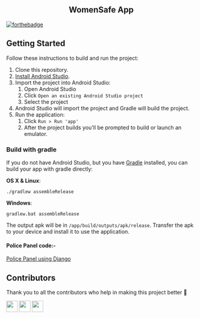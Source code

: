 <h2 align="center"><b>WomenSafe App</b></h2>


[![forthebadge](https://forthebadge.com/images/badges/built-for-android.svg)](https://github.com/kazimsayed954/WomenSafe-App)
## Getting Started

Follow these instructions to build and run the project:

1. Clone this repository.
2. [Install Android Studio](https://developer.android.com/sdk/index.html).
3. Import the project into Android Studio:
   1. Open Android Studio
   2. Click `Open an existing Android Studio project`
   3. Select the project
4. Android Studio will import the project and Gradle will build the project.
5. Run the application:
   1. Click `Run > Run 'app'`
   2. After the project builds you'll be prompted to build or launch an emulator.

### Build with gradle

If you do not have Android Studio, but you have [Gradle](https://gradle.org/install/) installed, you can build your app with gradle directly:

**OS X & Linux**:

`./gradlew assembleRelease`

**Windows**:

`gradlew.bat assembleRelease`

The output apk will be in `/app/build/outputs/apk/release`.
Transfer the apk to your device and install it to use the application.

#### Police Panel code:-
[Police Panel using Django](https://github.com/kazimsayed954/Police-Panel-WomenSafe)

## Contributors

Thank you to all the contributors who help in making this project better :raised_hands:

<a href="https://github.com/abhishekgupta368"><img src="https://github.com/abhishekgupta368.png" width="30" /></a>
<a href="https://github.com/maharishi1"><img src="https://github.com/maharishi1.png" width="30" /></a>
<a href="https://github.com/TheRealTechWiz"><img src="https://github.com/TheRealTechWiz.png" width="30" /></a>
